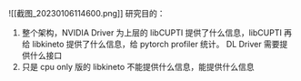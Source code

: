 ![[截图_20230106114600.png]]
研究目的：
1. 整个架构，NVIDIA Driver 为上层的 libCUPTI 提供了什么信息，libCUPTI 再给 libkineto 提供了什么信息，给 pytorch profiler 统计。 DL Driver 需要提供什么接口
2. 只是 cpu only 版的 libkineto 不能提供什么信息，能提供什么信息

